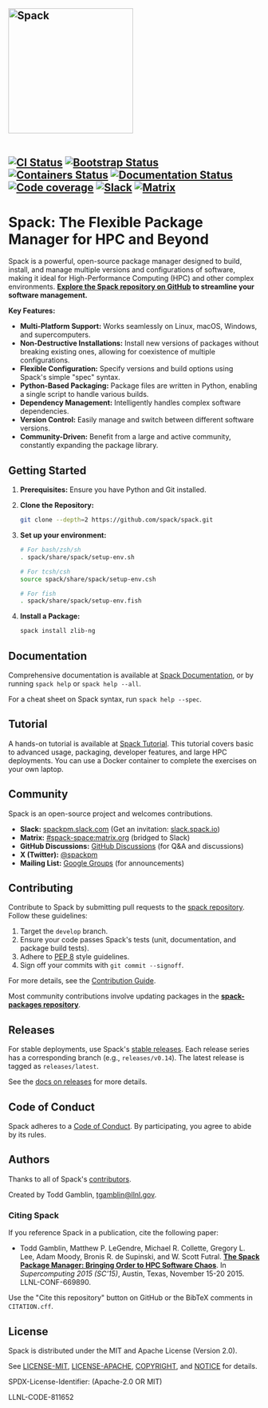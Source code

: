 <div align="left">
<h2>
<picture>
  <source media="(prefers-color-scheme: dark)" srcset="https://cdn.rawgit.com/spack/spack/develop/share/spack/logo/spack-logo-white-text.svg" width="250">
  <source media="(prefers-color-scheme: light)" srcset="https://cdn.rawgit.com/spack/spack/develop/share/spack/logo/spack-logo-text.svg" width="250">
  <img alt="Spack" src="https://cdn.rawgit.com/spack/spack/develop/share/spack/logo/spack-logo-text.svg" width="250">
</picture>

<br>
<br clear="all">

<a href="https://github.com/spack/spack/actions/workflows/ci.yml"><img src="https://github.com/spack/spack/workflows/ci/badge.svg" alt="CI Status"></a>
<a href="https://github.com/spack/spack/actions/workflows/bootstrapping.yml"><img src="https://github.com/spack/spack/actions/workflows/bootstrap.yml/badge.svg" alt="Bootstrap Status"></a>
<a href="https://github.com/spack/spack/actions/workflows/build-containers.yml"><img src="https://github.com/spack/spack/actions/workflows/build-containers.yml/badge.svg" alt="Containers Status"></a>
<a href="https://spack.readthedocs.io"><img src="https://readthedocs.org/projects/spack/badge/?version=latest" alt="Documentation Status"></a>
<a href="https://codecov.io/gh/spack/spack"><img src="https://codecov.io/gh/spack/spack/branch/develop/graph/badge.svg" alt="Code coverage"/></a>
<a href="https://slack.spack.io"><img src="https://slack.spack.io/badge.svg" alt="Slack"/></a>
<a href="https://matrix.to/#/#spack-space:matrix.org"><img src="https://img.shields.io/matrix/spack-space%3Amatrix.org?label=matrix" alt="Matrix"/></a>

</h2>

[Getting Started]: https://spack.readthedocs.io/en/latest/getting_started.html
[Config]: https://spack.readthedocs.io/en/latest/configuration.html
[Community]: #community
[Contributing]: https://spack.readthedocs.io/en/latest/contribution_guide.html
[Packaging Guide]: https://spack.readthedocs.io/en/latest/packaging_guide_creation.html
[Packages]: https://github.com/spack/spack-packages

</div>

# Spack: The Flexible Package Manager for HPC and Beyond

Spack is a powerful, open-source package manager designed to build, install, and manage multiple versions and configurations of software, making it ideal for High-Performance Computing (HPC) and other complex environments.  **[Explore the Spack repository on GitHub](https://github.com/spack/spack) to streamline your software management.**

**Key Features:**

*   **Multi-Platform Support:** Works seamlessly on Linux, macOS, Windows, and supercomputers.
*   **Non-Destructive Installations:** Install new versions of packages without breaking existing ones, allowing for coexistence of multiple configurations.
*   **Flexible Configuration:** Specify versions and build options using Spack's simple "spec" syntax.
*   **Python-Based Packaging:**  Package files are written in Python, enabling a single script to handle various builds.
*   **Dependency Management:**  Intelligently handles complex software dependencies.
*   **Version Control:** Easily manage and switch between different software versions.
*   **Community-Driven:**  Benefit from a large and active community, constantly expanding the package library.

## Getting Started

1.  **Prerequisites:** Ensure you have Python and Git installed.
2.  **Clone the Repository:**
    ```bash
    git clone --depth=2 https://github.com/spack/spack.git
    ```
3.  **Set up your environment:**
    ```bash
    # For bash/zsh/sh
    . spack/share/spack/setup-env.sh

    # For tcsh/csh
    source spack/share/spack/setup-env.csh

    # For fish
    . spack/share/spack/setup-env.fish
    ```

4.  **Install a Package:**
    ```bash
    spack install zlib-ng
    ```

## Documentation

Comprehensive documentation is available at [Spack Documentation](https://spack.readthedocs.io/), or by running `spack help` or `spack help --all`.

For a cheat sheet on Spack syntax, run `spack help --spec`.

## Tutorial

A hands-on tutorial is available at [Spack Tutorial](https://spack-tutorial.readthedocs.io/).  This tutorial covers basic to advanced usage, packaging, developer features, and large HPC deployments. You can use a Docker container to complete the exercises on your own laptop.

## Community

Spack is an open-source project and welcomes contributions.

*   **Slack:** [spackpm.slack.com](https://spackpm.slack.com) (Get an invitation: [slack.spack.io](https://slack.spack.io))
*   **Matrix:** [#spack-space:matrix.org](https://matrix.to/#/#spack-space:matrix.org) (bridged to Slack)
*   **GitHub Discussions:** [GitHub Discussions](https://github.com/spack/spack/discussions) (for Q&A and discussions)
*   **X (Twitter):** [@spackpm](https://twitter.com/spackpm)
*   **Mailing List:** [Google Groups](https://groups.google.com/d/forum/spack) (for announcements)

## Contributing

Contribute to Spack by submitting pull requests to the [spack repository](https://github.com/spack/spack).  Follow these guidelines:

1.  Target the `develop` branch.
2.  Ensure your code passes Spack's tests (unit, documentation, and package build tests).
3.  Adhere to [PEP 8](https://www.python.org/dev/peps/pep-0008/) style guidelines.
4.  Sign off your commits with `git commit --signoff`.

For more details, see the [Contribution Guide](https://spack.readthedocs.io/en/latest/contribution_guide.html).

Most community contributions involve updating packages in the **[spack-packages repository][Packages]**.

## Releases

For stable deployments, use Spack's [stable releases](https://github.com/spack/spack/releases).  Each release series has a corresponding branch (e.g., `releases/v0.14`).  The latest release is tagged as `releases/latest`.

See the [docs on releases](https://spack.readthedocs.io/en/latest/developer_guide.html#releases) for more details.

## Code of Conduct

Spack adheres to a [Code of Conduct](.github/CODE_OF_CONDUCT.md).  By participating, you agree to abide by its rules.

## Authors

Thanks to all of Spack's [contributors](https://github.com/spack/spack/graphs/contributors).

Created by Todd Gamblin, tgamblin@llnl.gov.

### Citing Spack

If you reference Spack in a publication, cite the following paper:

 * Todd Gamblin, Matthew P. LeGendre, Michael R. Collette, Gregory L. Lee,
   Adam Moody, Bronis R. de Supinski, and W. Scott Futral.
   [**The Spack Package Manager: Bringing Order to HPC Software Chaos**](https://www.computer.org/csdl/proceedings/sc/2015/3723/00/2807623.pdf).
   In *Supercomputing 2015 (SC’15)*, Austin, Texas, November 15-20 2015. LLNL-CONF-669890.

Use the "Cite this repository" button on GitHub or the BibTeX comments in `CITATION.cff`.

## License

Spack is distributed under the MIT and Apache License (Version 2.0).

See [LICENSE-MIT](https://github.com/spack/spack/blob/develop/LICENSE-MIT),
[LICENSE-APACHE](https://github.com/spack/spack/blob/develop/LICENSE-APACHE),
[COPYRIGHT](https://github.com/spack/spack/blob/develop/COPYRIGHT), and
[NOTICE](https://github.com/spack/spack/blob/develop/NOTICE) for details.

SPDX-License-Identifier: (Apache-2.0 OR MIT)

LLNL-CODE-811652